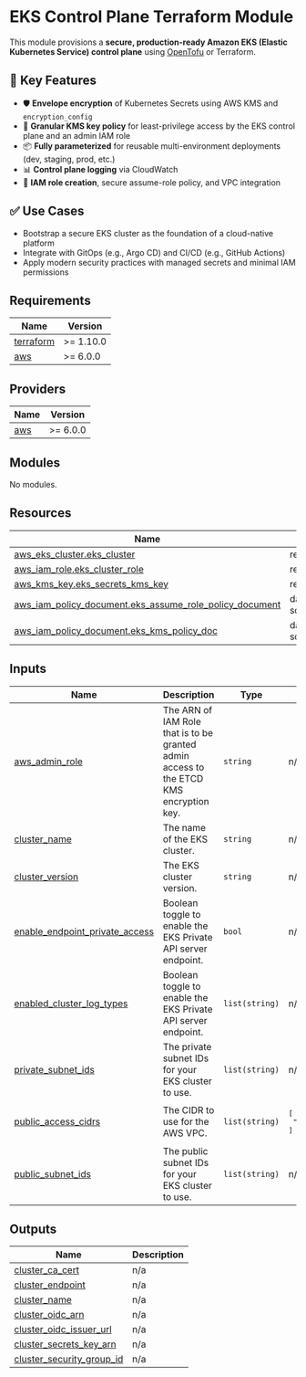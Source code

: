 # EKS Control Plane Terraform Module

This module provisions a **secure, production-ready Amazon EKS (Elastic Kubernetes Service) control plane** using [OpenTofu](https://opentofu.org/) or Terraform.

## 🔐 Key Features

- 🛡️ **Envelope encryption** of Kubernetes Secrets using AWS KMS and `encryption_config`
- 🔐 **Granular KMS key policy** for least-privilege access by the EKS control plane and an admin IAM role
- 📦 **Fully parameterized** for reusable multi-environment deployments (dev, staging, prod, etc.)
- 📊 **Control plane logging** via CloudWatch
- 🧱 **IAM role creation**, secure assume-role policy, and VPC integration

## ✅ Use Cases

- Bootstrap a secure EKS cluster as the foundation of a cloud-native platform
- Integrate with GitOps (e.g., Argo CD) and CI/CD (e.g., GitHub Actions)
- Apply modern security practices with managed secrets and minimal IAM permissions

<!-- BEGIN_TF_DOCS -->
## Requirements

| Name | Version |
|------|---------|
| <a name="requirement_terraform"></a> [terraform](#requirement\_terraform) | >= 1.10.0 |
| <a name="requirement_aws"></a> [aws](#requirement\_aws) | >= 6.0.0 |

## Providers

| Name | Version |
|------|---------|
| <a name="provider_aws"></a> [aws](#provider\_aws) | >= 6.0.0 |

## Modules

No modules.

## Resources

| Name | Type |
|------|------|
| [aws_eks_cluster.eks_cluster](https://registry.terraform.io/providers/hashicorp/aws/latest/docs/resources/eks_cluster) | resource |
| [aws_iam_role.eks_cluster_role](https://registry.terraform.io/providers/hashicorp/aws/latest/docs/resources/iam_role) | resource |
| [aws_kms_key.eks_secrets_kms_key](https://registry.terraform.io/providers/hashicorp/aws/latest/docs/resources/kms_key) | resource |
| [aws_iam_policy_document.eks_assume_role_policy_document](https://registry.terraform.io/providers/hashicorp/aws/latest/docs/data-sources/iam_policy_document) | data source |
| [aws_iam_policy_document.eks_kms_policy_doc](https://registry.terraform.io/providers/hashicorp/aws/latest/docs/data-sources/iam_policy_document) | data source |

## Inputs

| Name | Description | Type | Default | Required |
|------|-------------|------|---------|:--------:|
| <a name="input_aws_admin_role_arn"></a> [aws\_admin\_role](#input\_aws\_admin\_role) | The ARN of IAM Role that is to be granted admin access to the ETCD KMS encryption key. | `string` | n/a | yes |
| <a name="input_cluster_name"></a> [cluster\_name](#input\_cluster\_name) | The name of the EKS cluster. | `string` | n/a | yes |
| <a name="input_cluster_version"></a> [cluster\_version](#input\_cluster\_version) | The EKS cluster version. | `string` | n/a | yes |
| <a name="input_enable_endpoint_private_access"></a> [enable\_endpoint\_private\_access](#input\_enable\_endpoint\_private\_access) | Boolean toggle to enable the EKS Private API server endpoint. | `bool` | n/a | yes |
| <a name="input_enabled_cluster_log_types"></a> [enabled\_cluster\_log\_types](#input\_enabled\_cluster\_log\_types) | Boolean toggle to enable the EKS Private API server endpoint. | `list(string)` | n/a | yes |
| <a name="input_private_subnet_ids"></a> [private\_subnet\_ids](#input\_private\_subnet\_ids) | The private subnet IDs for your EKS cluster to use. | `list(string)` | n/a | yes |
| <a name="input_public_access_cidrs"></a> [public\_access\_cidrs](#input\_public\_access\_cidrs) | The CIDR to use for the AWS VPC. | `list(string)` | <pre>[<br>  "0.0.0.0/0"<br>]</pre> | no |
| <a name="input_public_subnet_ids"></a> [public\_subnet\_ids](#input\_public\_subnet\_ids) | The public subnet IDs for your EKS cluster to use. | `list(string)` | n/a | yes |

## Outputs

| Name | Description |
|------|-------------|
| <a name="output_cluster_ca_cert"></a> [cluster\_ca\_cert](#output\_cluster\_ca\_cert) | n/a |
| <a name="output_cluster_endpoint"></a> [cluster\_endpoint](#output\_cluster\_endpoint) | n/a |
| <a name="output_cluster_name"></a> [cluster\_name](#output\_cluster\_name) | n/a |
| <a name="output_cluster_oidc_arn"></a> [cluster\_oidc\_arn](#output\_cluster\_oidc\_arn) | n/a |
| <a name="output_cluster_oidc_issuer_url"></a> [cluster\_oidc\_issuer\_url](#output\_cluster\_oidc\_issuer\_url) | n/a |
| <a name="output_cluster_secrets_key_arn"></a> [cluster\_secrets\_key\_arn](#output\_cluster\_secrets\_key\_arn) | n/a |
| <a name="output_cluster_security_group_id"></a> [cluster\_security\_group\_id](#output\_cluster\_security\_group\_id) | n/a |
<!-- END_TF_DOCS -->
